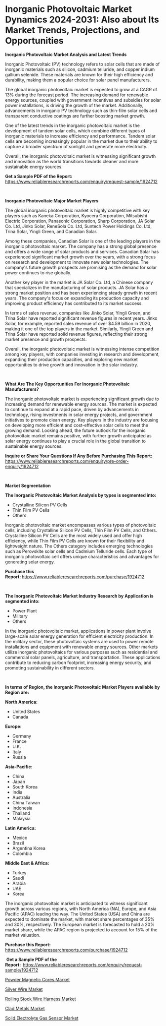 <p><h1>Inorganic Photovoltaic Market Dynamics 2024-2031: Also about Its Market Trends, Projections, and Opportunities</h1></p><p><strong>Inorganic Photovoltaic Market Analysis and Latest Trends</strong></p>
<p><p>Inorganic Photovoltaic (PV) technology refers to solar cells that are made of inorganic materials such as silicon, cadmium telluride, and copper indium gallium selenide. These materials are known for their high efficiency and durability, making them a popular choice for solar panel manufacturers.</p><p>The global inorganic photovoltaic market is expected to grow at a CAGR of 13% during the forecast period. The increasing demand for renewable energy sources, coupled with government incentives and subsidies for solar power installations, is driving the growth of the market. Additionally, advancements in inorganic PV technology such as thin-film solar cells and transparent conductive coatings are further boosting market growth.</p><p>One of the latest trends in the inorganic photovoltaic market is the development of tandem solar cells, which combine different types of inorganic materials to increase efficiency and performance. Tandem solar cells are becoming increasingly popular in the market due to their ability to capture a broader spectrum of sunlight and generate more electricity.</p><p>Overall, the inorganic photovoltaic market is witnessing significant growth and innovation as the world transitions towards cleaner and more sustainable energy sources.</p></p>
<p><strong>Get a Sample PDF of the Report:&nbsp;</strong> <a href="https://www.reliableresearchreports.com/enquiry/request-sample/1924712">https://www.reliableresearchreports.com/enquiry/request-sample/1924712</a></p>
<p>&nbsp;</p>
<p><strong>Inorganic Photovoltaic Major Market Players</strong></p>
<p><p>The global inorganic photovoltaic market is highly competitive with key players such as Kaneka Corporation, Kyocera Corporation, Mitsubishi Electric Corporation, Panasonic Corporation, Sharp Corporation, JA Solar Co. Ltd, Jinko Solar, ReneSola Co. Ltd, Suntech Power Holdings Co. Ltd, Trina Solar, Yingli Green, and Canadian Solar.</p><p>Among these companies, Canadian Solar is one of the leading players in the inorganic photovoltaic market. The company has a strong global presence and offers a wide range of solar products and services. Canadian Solar has experienced significant market growth over the years, with a strong focus on research and development to innovate new solar technologies. The company's future growth prospects are promising as the demand for solar power continues to rise globally.</p><p>Another key player in the market is JA Solar Co. Ltd, a Chinese company that specializes in the manufacturing of solar products. JA Solar has a strong market position and has been experiencing steady growth in recent years. The company's focus on expanding its production capacity and improving product efficiency has contributed to its market success.</p><p>In terms of sales revenue, companies like Jinko Solar, Yingli Green, and Trina Solar have reported significant revenue figures in recent years. Jinko Solar, for example, reported sales revenue of over $4.59 billion in 2020, making it one of the top players in the market. Similarly, Yingli Green and Trina Solar have reported solid revenue figures, reflecting their strong market presence and growth prospects.</p><p>Overall, the inorganic photovoltaic market is witnessing intense competition among key players, with companies investing in research and development, expanding their production capacities, and exploring new market opportunities to drive growth and innovation in the solar industry.</p></p>
<p>&nbsp;</p>
<p><strong>What Are The Key Opportunities For Inorganic Photovoltaic Manufacturers?</strong></p>
<p><p>The inorganic photovoltaic market is experiencing significant growth due to increasing demand for renewable energy sources. The market is expected to continue to expand at a rapid pace, driven by advancements in technology, rising investments in solar energy projects, and government initiatives to promote clean energy. Key players in the industry are focusing on developing more efficient and cost-effective solar cells to meet the growing demand. Looking ahead, the future outlook for the inorganic photovoltaic market remains positive, with further growth anticipated as solar energy continues to play a crucial role in the global transition to sustainable energy sources.</p></p>
<p><strong>Inquire or Share Your Questions If Any Before Purchasing This Report:</strong> <a href="https://www.reliableresearchreports.com/enquiry/pre-order-enquiry/1924712">https://www.reliableresearchreports.com/enquiry/pre-order-enquiry/1924712</a></p>
<p>&nbsp;</p>
<p><strong>Market Segmentation</strong></p>
<p><strong>The Inorganic Photovoltaic Market Analysis by types is segmented into:</strong></p>
<p><ul><li>Crystalline Silicon PV Cells</li><li>Thin Film PV Cells</li><li>Others</li></ul></p>
<p><p>Inorganic photovoltaic market encompasses various types of photovoltaic cells, including Crystalline Silicon PV Cells, Thin Film PV Cells, and Others. Crystalline Silicon PV Cells are the most widely used and offer high efficiency, while Thin Film PV Cells are known for their flexibility and lightweight nature. The Others category includes emerging technologies such as Perovskite solar cells and Cadmium Telluride cells. Each type of inorganic photovoltaic cell offers unique characteristics and advantages for generating solar energy.</p></p>
<p><strong>Purchase this Report:&nbsp;</strong><a href="https://www.reliableresearchreports.com/purchase/1924712">https://www.reliableresearchreports.com/purchase/1924712</a></p>
<p>&nbsp;</p>
<p><strong>The Inorganic Photovoltaic Market Industry Research by Application is segmented into:</strong></p>
<p><ul><li>Power Plant</li><li>Military</li><li>Others</li></ul></p>
<p><p>In the inorganic photovoltaic market, applications in power plant involve large-scale solar energy generation for efficient electricity production. In the military sector, these photovoltaic systems are used to power remote installations and equipment with renewable energy sources. Other markets utilize inorganic photovoltaics for various purposes such as residential and commercial solar panels, agriculture, and transportation. These applications contribute to reducing carbon footprint, increasing energy security, and promoting sustainability in different sectors.</p></p>
<p>&nbsp;</p>
<p><strong>In terms of Region, the Inorganic Photovoltaic Market Players available by Region are:</strong></p>
<p>
    <p> <strong> North America: </strong>
        <ul>
            <li>United States</li>
            <li>Canada</li>
        </ul>
        </p> 
    <p> <strong> Europe: </strong>
        <ul>
            <li>Germany</li>
            <li>France</li>
            <li>U.K.</li>
            <li>Italy</li>
            <li>Russia</li>
        </ul>
        </p> 
    <p> <strong> Asia-Pacific: </strong>
        <ul>
            <li>China</li>
            <li>Japan</li>
            <li>South Korea</li>
            <li>India</li>
            <li>Australia</li>
            <li>China Taiwan</li>
            <li>Indonesia</li>
            <li>Thailand</li>
            <li>Malaysia</li>
        </ul>
        </p> 
    <p> <strong> Latin America: </strong>
        <ul>
            <li>Mexico</li>
            <li>Brazil</li>
            <li>Argentina Korea</li>
            <li>Colombia</li>
        </ul>
        </p> 
    <p> <strong> Middle East & Africa: </strong>
        <ul>
            <li>Turkey</li>
            <li>Saudi</li>
            <li>Arabia</li>
            <li>UAE</li>
            <li>Korea</li>
        </ul>
    </p>
    </p>
<p><p>The inorganic photovoltaic market is anticipated to witness significant growth across various regions, with North America (NA), Europe, and Asia Pacific (APAC) leading the way. The United States (USA) and China are expected to dominate the market, with market share percentages of 35% and 30%, respectively. The European market is forecasted to hold a 20% market share, while the APAC region is projected to account for 15% of the market valuation.</p></p>
<p><strong>Purchase this Report: </strong><a href="https://www.reliableresearchreports.com/purchase/1924712">https://www.reliableresearchreports.com/purchase/1924712</a></p>
<p>&nbsp;<strong>Get a Sample PDF of the Report:&nbsp;&nbsp;</strong><a href="https://www.reliableresearchreports.com/enquiry/request-sample/1924712">https://www.reliableresearchreports.com/enquiry/request-sample/1924712</a></p>
<p><strong></strong></p>
<p><p><a href="https://glittery-fuchsia-86a.notion.site/Powder-Magnetic-Cores-Market-Size-Growing-and-Forecasted-for-period-from-2024-2031-and-provides-co-40638e00bb804708b1175267b59d4ee1">Powder Magnetic Cores Market</a></p><p><a href="https://view.publitas.com/reportprime-1/silver-wire-market-size-global-industry-overview-market-segmentation-and-forecast-2024-to-2031/">Silver Wire Market</a></p><p><a href="https://silk-columnist-571.notion.site/Rolling-Stock-Wire-Harness-Market-Size-Furnishes-Valuable-Information-Encompassing-Market-Share-Mar-a4c0982e3f8b4b258b0ae6bce431c65b">Rolling Stock Wire Harness Market</a></p><p><a href="https://cute-banjo-8ca.notion.site/Clad-Metals-Market-Research-Report-Forecasted-for-Period-from-2024-2031-by-Market-Type-Market-Ap-d3a25329c65e449690057a4606d7f19c">Clad Metals Market</a></p><p><a href="https://view.publitas.com/reportprime-1/global-solid-electrolyte-gas-sensor-market-size-and-market-trends-insights-and-projections-from-2024-to-2031/">Solid Electrolyte Gas Sensor Market</a></p></p>